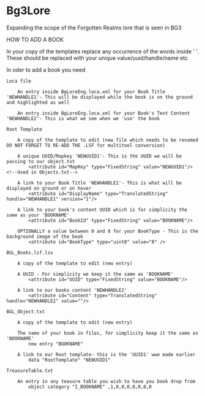 # Bg3Lore
Expanding the scope of the Forgotten Realms lore that is seen in BG3

HOW TO ADD A BOOK

In your copy of the templates replace any occurrence of the words inside ' '. These should be replaced with your unique value/uuid/handle/name etc

In oder to add a book you need
    
    Loca file
        
        An entry inside BgLoreEng.loca.xml for your Book Title 'NEWHANDLE1'- This will be displayed while the book is on the ground and highlighted as well
        
        An entry inside BgLoreEng.loca.xml for your Book's Text Content 'NEWHANDLE2'- This is what we see when we 'use' the book
    
    Root Template
        
        A copy of the template to edit (new file which needs to be renamed DO NOT FORGET TO RE-ADD THE .LSF for multitool conversion)

        A unique UUID/Mapkey 'NEWUUID1'- This is the UUID we will be passing to our object.txt
            <attribute id="MapKey" type="FixedString" value="NEWUUID1"/> <!--Used in Objects.txt-->

        A link to your Book Title 'NEWHANDLE1'- This is what will be displayed on ground or on hover
            <attribute id="DisplayName" type="TranslatedString" handle="NEWHANDLE1" version="1"/>
        
        A link to your book's content UUID which is for simplicity the same as your 'BOOKNAME'    
            <attribute id="BookId" type="FixedString" value="BOOKNAME"/>
        
        OPTIONALLY a value between 0 and 8 for your BookType - This is the background image of the book
            <attribute id="BookType" type="uint8" value="8" />
    
    BGL_Books.lsf.lsx

        A copy of the template to edit (new entry)

        A UUID - For simplicity we keep it the same as 'BOOKNAME'
            <attribute id="UUID" type="FixedString" value="BOOKNAME"/> 

        A link to our books content 'NEWHANDLE2'    
            <attribute id="Content" type="TranslatedString" handle="NEWHANDLE2" value=""/>

    BGL_Object.txt

        A copy of the template to edit (new entry)

        The name of your book in files, for simplicity keep it the same as 'BOOKNAME'
            new entry "BOOKNAME"

        A link to our Root template- this is the 'UUID1' wwe made earlier
            data "RootTemplate" "NEWUUID1"
          
    TreasureTable.txt

        An entry in any teasure table you wish to have you book drop from
            object category "I_BOOKNAME" ,1,0,0,0,0,0,0,0
          